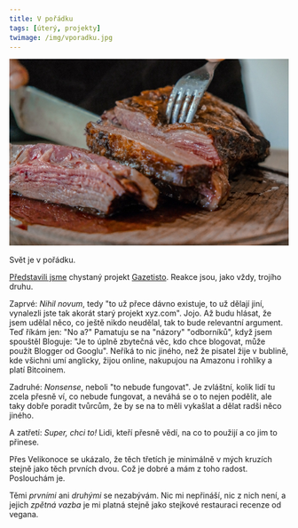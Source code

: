 ```yaml
---
title: V pořádku
tags: [úterý, projekty]
twimage: /img/vporadku.jpg
---
```


![cover](/img/vporadku.jpg)

Svět je v pořádku.

[Představili jsme](https://www.info.cz/nazory/predstavujeme-gazetisto-platformu-ktera-zpristupni-vydavani-placeneho-obsahu-kazdemu) chystaný projekt [Gazetisto](https://gazetisto.cz/). Reakce jsou, jako vždy, trojího druhu.

Zaprvé: _Nihil novum_, tedy "to už přece dávno existuje, to už dělají jiní, vynalezli jste tak akorát starý projekt xyz.com". Jojo. Až budu hlásat, že jsem udělal něco, co ještě nikdo neudělal, tak to bude relevantní argument. Teď říkám jen: "No a?" Pamatuju se na "názory" "odborníků", když jsem spouštěl Bloguje: "Je to úplně zbytečná věc, kdo chce blogovat, může použít Blogger od Googlu". Neříká to nic jiného, než že pisatel žije v bublině, kde všichni umí anglicky, žijou online, nakupujou na Amazonu i rohlíky a platí Bitcoinem.

Zadruhé: _Nonsense_, neboli "to nebude fungovat". Je zvláštní, kolik lidí tu zcela přesně ví, co nebude fungovat, a neváhá se o to nejen podělit, ale taky dobře poradit tvůrcům, že by se na to měli vykašlat a dělat radši něco jiného.

A zatřetí: _Super, chci to!_ Lidi, kteří přesně vědí, na co to použijí a co jim to přinese. 

Přes Velikonoce se ukázalo, že těch třetích je minimálně v mých kruzích stejně jako těch prvních dvou. Což je dobré a mám z toho radost. Poslouchám je. 

Těmi _prvními_ ani _druhými_ se nezabývám. Nic mi nepřináší, nic z nich není, a jejich _zpětná vazba_ je mi platná stejně jako stejkové restauraci recenze od vegana.